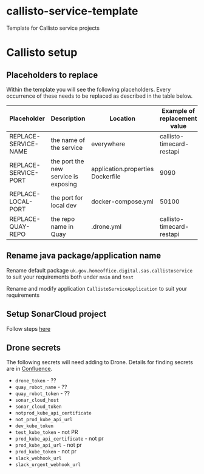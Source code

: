# callisto-service-template

Template for Callisto service projects

# Callisto setup

## Placeholders to replace

Within the template you will see the following placeholders. Every occurrence of these needs to be
replaced as described in the table below.

| Placeholder          | Description                          | Location                              | Example of replacement value |
|----------------------|--------------------------------------|---------------------------------------|------------------------------|
| REPLACE-SERVICE-NAME | the name of the service              | everywhere                            | callisto-timecard-restapi    |
| REPLACE-SERVICE-PORT | the port the new service is exposing | application.properties<br/>Dockerfile | 9090                         |
| REPLACE-LOCAL-PORT   | the port for local dev               | docker-compose.yml                    | 50100                        |
| REPLACE-QUAY-REPO    | the repo name in Quay                | .drone.yml                            | callisto-timecard-restapi    |

## Rename java package/application name

Rename default package `uk.gov.homeoffice.digital.sas.callistoservice` to suit your requirements both under `main` and `test`

Rename and modify application `CallistoServiceApplication` to suit your requirements

## Setup SonarCloud project

Follow steps [here](https://collaboration.homeoffice.gov.uk/pages/viewpage.action?pageId=206901590) 

## Drone secrets

The following secrets will need adding to Drone. Details for finding secrets are in [Confluence](https://collaboration.homeoffice.gov.uk/display/EAHW/How+to).

- `drone_token` - ??
- `quay_robot_name` - ??
- `quay_robot_token` - ??
- `sonar_cloud_host`
- `sonar_cloud_token`
- `notprod_kube_api_certificate`
- `not_prod_kube_api_url`
- `dev_kube_token`
- `test_kube_token` - not PR
- `prod_kube_api_certificate` - not pr
- `prod_kube_api_url` - not pr
- `prod_kube_token` - not pr
- `slack_webhook_url`
- `slack_urgent_webhook_url`

